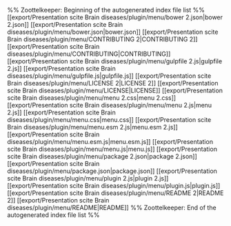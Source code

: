 %% Zoottelkeeper: Beginning of the autogenerated index file list  %%
 [[export/Presentation scite Brain diseases/plugin/menu/bower 2.json|bower 2.json]]
 [[export/Presentation scite Brain diseases/plugin/menu/bower.json|bower.json]]
 [[export/Presentation scite Brain diseases/plugin/menu/CONTRIBUTING 2|CONTRIBUTING 2]]
 [[export/Presentation scite Brain diseases/plugin/menu/CONTRIBUTING|CONTRIBUTING]]
 [[export/Presentation scite Brain diseases/plugin/menu/gulpfile 2.js|gulpfile 2.js]]
 [[export/Presentation scite Brain diseases/plugin/menu/gulpfile.js|gulpfile.js]]
 [[export/Presentation scite Brain diseases/plugin/menu/LICENSE 2|LICENSE 2]]
 [[export/Presentation scite Brain diseases/plugin/menu/LICENSE|LICENSE]]
 [[export/Presentation scite Brain diseases/plugin/menu/menu 2.css|menu 2.css]]
 [[export/Presentation scite Brain diseases/plugin/menu/menu 2.js|menu 2.js]]
 [[export/Presentation scite Brain diseases/plugin/menu/menu.css|menu.css]]
 [[export/Presentation scite Brain diseases/plugin/menu/menu.esm 2.js|menu.esm 2.js]]
 [[export/Presentation scite Brain diseases/plugin/menu/menu.esm.js|menu.esm.js]]
 [[export/Presentation scite Brain diseases/plugin/menu/menu.js|menu.js]]
 [[export/Presentation scite Brain diseases/plugin/menu/package 2.json|package 2.json]]
 [[export/Presentation scite Brain diseases/plugin/menu/package.json|package.json]]
 [[export/Presentation scite Brain diseases/plugin/menu/plugin 2.js|plugin 2.js]]
 [[export/Presentation scite Brain diseases/plugin/menu/plugin.js|plugin.js]]
 [[export/Presentation scite Brain diseases/plugin/menu/README 2|README 2]]
 [[export/Presentation scite Brain diseases/plugin/menu/README|README]]
%% Zoottelkeeper: End of the autogenerated index file list  %%
